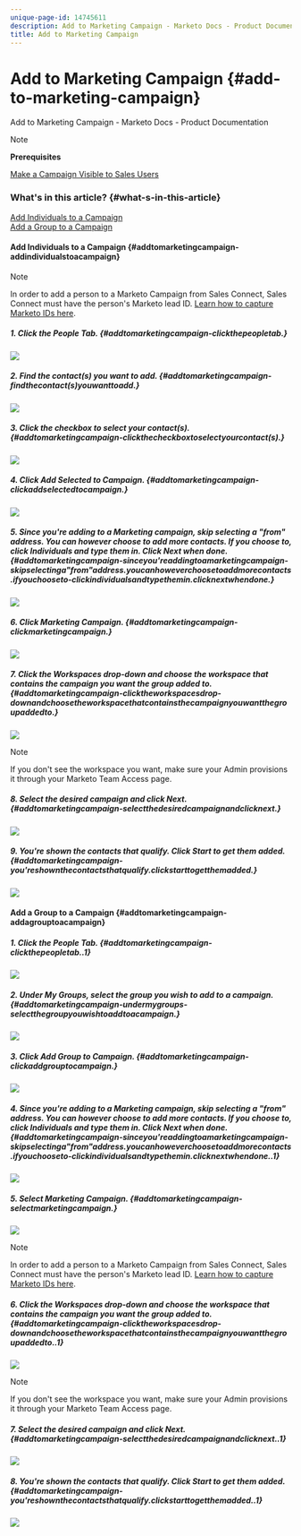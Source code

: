 ```yaml
---
unique-page-id: 14745611
description: Add to Marketing Campaign - Marketo Docs - Product Documentation
title: Add to Marketing Campaign
---
```


# Add to Marketing Campaign {#add-to-marketing-campaign}

Add to Marketing Campaign - Marketo Docs - Product Documentation

>[!NOTE]
>
>**Prerequisites**
>
>[Make a Campaign Visible to Sales Users](http://docs.marketo.com/x/NwDh)

### What's in this article? {#what-s-in-this-article}

[Add Individuals to a Campaign](#addtomarketingcampaign-addindividualstoacampaign)  
[Add a Group to a Campaign](#addtomarketingcampaign-addagrouptoacampaign)

#### Add Individuals to a Campaign {#addtomarketingcampaign-addindividualstoacampaign}

>[!NOTE]
>
>In order to add a person to a Marketo Campaign from Sales Connect, Sales Connect must have the person's Marketo lead ID. [Learn how to capture Marketo IDs here](http://docs.marketo.com/x/CQXLAQ).

##### 1. Click the People Tab. {#addtomarketingcampaign-clickthepeopletab.}

![](assets/one-3.png)

##### 2. Find the contact(s) you want to add. {#addtomarketingcampaign-findthecontact(s)youwanttoadd.}

![](assets/two-3.png)

##### 3. Click the checkbox to select your contact(s). {#addtomarketingcampaign-clickthecheckboxtoselectyourcontact(s).}

![](assets/three-3.png)

##### 4. Click Add Selected to Campaign. {#addtomarketingcampaign-clickaddselectedtocampaign.}

![](assets/four-3.png)

##### 5. Since you're adding to a Marketing campaign, skip selecting a "from" address. You can however choose to add more contacts. If you choose to, click Individuals and type them in. Click Next when done. {#addtomarketingcampaign-sinceyou'readdingtoamarketingcampaign-skipselectinga"from"address.youcanhoweverchoosetoaddmorecontacts.ifyouchooseto-clickindividualsandtypethemin.clicknextwhendone.}

![](assets/five-2.png)

##### 6. Click Marketing Campaign. {#addtomarketingcampaign-clickmarketingcampaign.}

![](assets/six-1.png)

##### 7. Click the Workspaces drop-down and choose the workspace that contains the campaign you want the group added to. {#addtomarketingcampaign-clicktheworkspacesdrop-downandchoosetheworkspacethatcontainsthecampaignyouwantthegroupaddedto.}

![](assets/seven-1.png)

>[!NOTE]
>
>If you don't see the workspace you want, make sure your Admin provisions it through your Marketo Team Access page.

##### 8. Select the desired campaign and click Next. {#addtomarketingcampaign-selectthedesiredcampaignandclicknext.}

![](assets/eight.png)

##### 9. You're shown the contacts that qualify. Click Start to get them added. {#addtomarketingcampaign-you'reshownthecontactsthatqualify.clickstarttogetthemadded.}

![](assets/nine.png)

#### Add a Group to a Campaign {#addtomarketingcampaign-addagrouptoacampaign}

##### 1. Click the People Tab. {#addtomarketingcampaign-clickthepeopletab..1}

![](assets/one-3.png)

##### 2. Under My Groups, select the group you wish to add to a campaign. {#addtomarketingcampaign-undermygroups-selectthegroupyouwishtoaddtoacampaign.}

![](assets/eleven.png)

##### 3. Click Add Group to Campaign. {#addtomarketingcampaign-clickaddgrouptocampaign.}

![](assets/twelve.png)

##### 4. Since you're adding to a Marketing campaign, skip selecting a "from" address. You can however choose to add more contacts. If you choose to, click Individuals and type them in. Click Next when done. {#addtomarketingcampaign-sinceyou'readdingtoamarketingcampaign-skipselectinga"from"address.youcanhoweverchoosetoaddmorecontacts.ifyouchooseto-clickindividualsandtypethemin.clicknextwhendone..1}

![](assets/thirteen.png)

##### 5. Select Marketing Campaign. {#addtomarketingcampaign-selectmarketingcampaign.}

![](assets/six-1.png)

>[!NOTE]
>
>In order to add a person to a Marketo Campaign from Sales Connect, Sales Connect must have the person's Marketo lead ID. [Learn how to capture Marketo IDs here](http://docs.marketo.com/x/CQXLAQ).

##### 6. Click the Workspaces drop-down and choose the workspace that contains the campaign you want the group added to. {#addtomarketingcampaign-clicktheworkspacesdrop-downandchoosetheworkspacethatcontainsthecampaignyouwantthegroupaddedto..1}

![](assets/seven-1.png)

>[!NOTE]
>
>If you don't see the workspace you want, make sure your Admin provisions it through your Marketo Team Access page.

##### 7. Select the desired campaign and click Next. {#addtomarketingcampaign-selectthedesiredcampaignandclicknext..1}

![](assets/eight.png)

##### 8. You're shown the contacts that qualify. Click Start to get them added. {#addtomarketingcampaign-you'reshownthecontactsthatqualify.clickstarttogetthemadded..1}

![](assets/nine.png)

